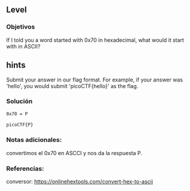 ## Level 

### Objetivos 
If I told you a word started with 0x70 in hexadecimal, what would it start with in ASCII?

## hints
Submit your answer in our flag format. For example, if your answer was 'hello', you would submit 'picoCTF{hello}' as the flag.

### Solución 

``` bash
0x70 = P

picoCTF{P}
```

### Notas adicionales:

convertimos el 0x70 en ASCCI y nos da la respuesta P.

### Referencias:

conversor:
https://onlinehextools.com/convert-hex-to-ascii